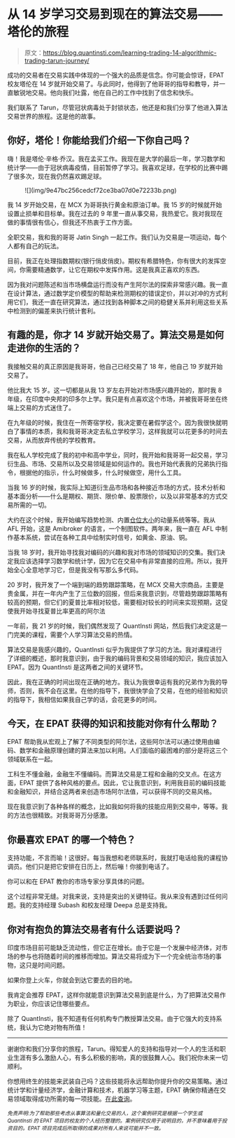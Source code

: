 # 从 14 岁学习交易到现在的算法交易——塔伦的旅程

> 原文：<https://blog.quantinsti.com/learning-trading-14-algorithmic-trading-tarun-journey/>

成功的交易者在交易实践中体现的一个强大的品质是信念。你可能会惊讶，EPAT 校友塔伦在 14 岁就开始交易了。与此同时，他得到了他哥哥的指导和教导，并一直敏锐地交易。他向我们吐露，他在自己的工作中找到了信念和快乐。

我们联系了 Tarun，尽管冠状病毒处于封锁状态，他还是和我们分享了他进入算法交易世界的旅程。这是他的故事。

## 你好，塔伦！你能给我们介绍一下你自己吗？

嗨！我是塔伦·辛格·乔汉。我在孟买工作。我现在是大学的最后一年，学习数学和统计学——由于冠状病毒疫情，目前暂停了学习。我喜欢足球，在学校的比赛中踢了很多次，现在我仍然喜欢踢足球。

<figure class="kg-card kg-image-card">![](img/9e47bc256cedcf72ce3ba07d0e72233b.png)</figure>

我 14 岁开始交易，在 MCX 为哥哥执行黄金和原油订单。我 15 岁的时候就开始设置止损单和目标单。我在过去的 9 年里一直从事交易，我热爱它。我对我现在做的事情很有信心，但我还不热衷于工作方面。

全职交易，我和我的哥哥 Jatin Singh 一起工作。我们认为交易是一项运动，每个人都有自己的玩法。

目前，我正在处理指数期权(银行俏皮俏皮)。期权有希腊特色，你有很大的发挥空间，你需要精通数学，让它在期权中发挥作用。这是我真正喜欢的东西。

因为我对问题陈述和当市场横盘运行而没有产生阿尔法的探索非常感兴趣。我一直在设计算法，通过数学定价模型的帮助来检测期权的错误定价，并以对冲的方式利用它们，我还一直在研究算法，通过找到各种脚本之间的稳健关系并利用这些关系中检测到的偏差来执行统计套利。

## 有趣的是，你才 14 岁就开始交易了。算法交易是如何走进你的生活的？

我接触交易的真正原因是我哥哥，他自己已经交易了 18 年，他自己 19 岁就开始交易了。

他比我大 15 岁。这一切都是从我 13 岁左右开始对市场感兴趣开始的，那时我 8 年级，在印度中央邦的印多尔上学。我只是有点喜欢这个市场，并被我哥哥坐在终端上交易的方式迷住了。

在九年级的时候，我住在一所寄宿学校，我决定要在暑假学这个。因为我很快就明白了事情的本质，我和我哥哥决定去私立学校学习，这样我就可以花更多的时间去交易，从而放弃传统的学校教育。

我在私人学校完成了我的初中和高中学业，同时，我开始和我哥哥一起交易，学习衍生品、市场、交易所以及交易领域是如何运作的。我也开始代表我的兄弟执行指令，根据他的指示，什么时候做多，什么时候做空，用什么工具。

当我 16 岁的时候，我实际上知道衍生品市场和各种接近市场的方式，技术分析和基本面分析——什么是期权、期货、限价单、股票限价，以及以非常基本的方式交易所需的一切。

大约在这个时候，我开始编写趋势检测、内置[仓位大小](https://quantra.quantinsti.com/course/position-sizing-trading)的动量系统等等。我从 AFL 开始，这是 Amibroker 的语言，一个制图软件。两年来，我一直在 AFL 中制作基本系统，尝试在各种工具中绘制实时信号，如黄金、原油、铜。

当我 18 岁时，我开始寻找我对编码的兴趣和我对市场的领域知识的交集。我们决定我应该选择学习数学和统计学，因为它在交易中有非常直接的应用。所以，我开始全心全意地学习它，但是我没有写那么多代码。

20 岁时，我开发了一个端到端的趋势跟踪策略，在 MCX 交易大宗商品，主要是贵金属，并在一年内产生了三位数的回报，但后来我意识到，尽管趋势跟踪策略有较高的预期，但它们的夏普比率相对较低，需要相对较长的时间来实现预期，这促使我开始寻找夏普比率更高的阿尔法

一年前，我 21 岁的时候，我们偶然发现了 QuantInsti 网站，然后我们决定这是一门完美的课程，需要个人学习算法交易的热情。

算法交易是我感兴趣的，QuantInsti 似乎为我提供了学习的方法。我对课程进行了详细的概述，那时我意识到，由于我的编码背景和交易领域的知识，我应该加入 EPAT。因为 QuantInsti 是这两者之间的关键环节。

因此，我在正确的时间出现在正确的地方。我认为我很幸运有我的兄弟作为我的导师，否则，我不会在这里。在他的指导下，我很快学会了交易，在他的经验和知识的指导下，我相信如果我自己学的话，会花更多的时间。

## 今天，在 EPAT 获得的知识和技能对你有什么帮助？

EPAT 帮助我从宏观上了解了不同类型的阿尔法，这些阿尔法可以通过使用由编码、数学和金融原理创建的算法来加以利用。人们面临的最困难的部分是将这三个领域联系在一起。

工科生不懂金融，金融生不懂编码。而算法交易是工程和金融的交叉点。在这方面，EPAT 提供了各种风格的要点。因此，它让我意识到，利用我目前的编码技能和金融知识，并结合这两者来创造市场阿尔法值，可以获得不同的交易风格。

现在我意识到了各种各样的概念，比如我如何将我的技能应用到交易中，等等。我的方法也很精致。对我哥哥万分感激。

## 你最喜欢 EPAT 的哪一个特色？

支持功能，不言而喻！这很好。每当我想和老师联系时，我就打电话给我的课程协调员。他们只是把它安排在日历上，然后嘣！你接到电话了。

你可以和在 EPAT 教你的市场专家分享具体的问题。

这个过程非常无缝。对我来说，支持是突出的关键特征。我从来没有遇到过任何问题。我的支持经理 Subash 和校友经理 Deepa 总是支持我。

## 你对有抱负的算法交易者有什么话要说吗？

印度市场目前可能缺乏流动性，但它正在增长。由于它是一个发展中经济体，对市场的参与也将随着时间的推移而增加。算法交易将成为下一个完全统治市场的事物，这只是时间问题。

如果你登上火车，你就会到达它要去的目的地。

我肯定会推荐 EPAT，这样你就能意识到算法交易到底是什么，为了把算法交易作为职业，你应该记住哪些要点。

除了 QuantInsti，我不知道有任何机构专门教授算法交易。由于它强大的支持系统，我认为它绝对物有所值！

* * *

谢谢你和我们分享你的旅程，Tarun。得知爱人的支持和指导对一个人的生活和职业生涯有多么激励人心，有多么积极的影响，真的很鼓舞人心。我们祝你未来一切顺利。

你想用终生的技能来武装自己吗？这些技能将永远帮助你提升你的交易策略。通过统计学和计量经济学，金融计算和技术，机器学习等主题，EPAT 确保你精通在交易领域取得成功所需的每一项技能。[在此查询](https://www.quantinsti.com/epat)。

*<small>免责声明:为了帮助那些考虑从事算法和量化交易的人，这个案例研究是根据一个学生或 QuantInsti 的 EPAT 项目的校友的个人经历整理的。案例研究仅用于说明目的，并不意味着用于投资目的。EPAT 项目完成后所取得的成果对所有人来说可能并不一致。</small>*